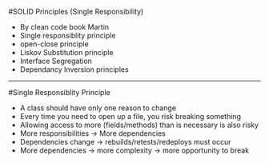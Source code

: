 #SOLID Principles  (Single Responsibility)

- By clean code book Martin
- Single responsiblity principle
- open-close principle
- Liskov Substitution principle
- Interface Segregation
- Dependancy Inversion principles

___

#Single Responsiblity Principle

- A class should have only one reason to change
- Every time you need to open up a file, you risk breaking something
- Allowing access to more (fields/methods) than is necessary is also risky
- More responsibilities -> More dependencies
- Dependencies change -> rebuilds/retests/redeploys must occur
- More dependencies -> more complexity -> more opportunity to break